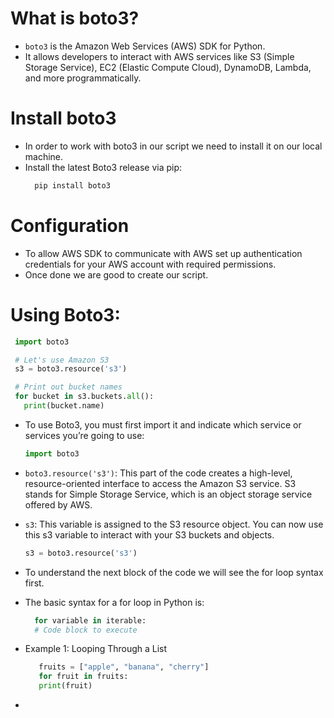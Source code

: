 # What is boto3?
- `boto3` is the Amazon Web Services (AWS) SDK for Python. 
- It allows developers to interact with AWS services like S3 (Simple Storage Service), EC2 (Elastic Compute Cloud), DynamoDB, Lambda, and more programmatically.

# Install boto3
- In order to work with boto3 in our script we need to install it on our local machine.
- Install the latest Boto3 release via pip:
  ```sh
    pip install boto3
  ```

#  Configuration
- To allow AWS SDK to communicate with AWS set up authentication credentials for your AWS account with required permissions.
- Once done we are good to create our script.

# Using Boto3:
  ```python
   import boto3

   # Let's use Amazon S3
   s3 = boto3.resource('s3')

   # Print out bucket names
   for bucket in s3.buckets.all():
     print(bucket.name) 
  ```

- To use Boto3, you must first import it and indicate which service or services you’re going to use:

  ```python
  import boto3
  ```
- `boto3.resource('s3')`: This part of the code creates a high-level, resource-oriented interface to access the Amazon S3 service. S3 stands for Simple Storage Service, which is an object storage service offered by AWS.
- `s3`: This variable is assigned to the S3 resource object. You can now use this s3 variable to interact with your S3 buckets and objects.
  ```python
  s3 = boto3.resource('s3')
  ```

- To understand the next block of the code we will see the for loop syntax first.
- The basic syntax for a for loop in Python is:

  ```python
    for variable in iterable:
    # Code block to execute

  ```  

- Example 1: Looping Through a List
  ```python
     fruits = ["apple", "banana", "cherry"]
     for fruit in fruits:
     print(fruit)
  ```
- 
  
  
